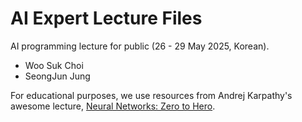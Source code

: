 # AI Expert Lecture Files
AI programming lecture for public (26 - 29 May 2025, Korean).
* Woo Suk Choi
* SeongJun Jung

For educational purposes, we use resources from Andrej Karpathy's awesome lecture, [Neural Networks: Zero to Hero](https://karpathy.ai/zero-to-hero.html). 
